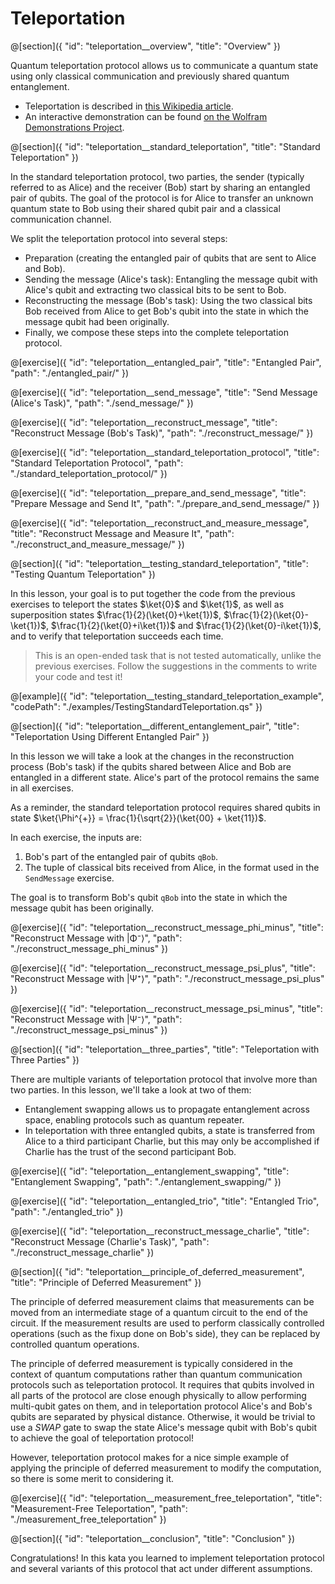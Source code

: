 # Teleportation

@[section]({
    "id": "teleportation__overview",
    "title": "Overview"
})

Quantum teleportation protocol allows us to communicate a quantum state using only classical communication and previously shared quantum entanglement.

- Teleportation is described in [this Wikipedia article](https://en.wikipedia.org/wiki/Quantum_teleportation).
- An interactive demonstration can be found [on the Wolfram Demonstrations Project](http://demonstrations.wolfram.com/QuantumTeleportation/).

@[section]({
    "id": "teleportation__standard_teleportation",
    "title": "Standard Teleportation"
})

In the standard teleportation protocol, two parties, the sender (typically referred to as Alice) and the receiver (Bob) start by sharing an entangled pair of qubits. The goal of the protocol is for Alice to transfer an unknown quantum state to Bob using their shared qubit pair and a classical communication channel.

We split the teleportation protocol into several steps:

- Preparation (creating the entangled pair of qubits that are sent to Alice and Bob).
- Sending the message (Alice's task): Entangling the message qubit with Alice's qubit and extracting two classical bits to be sent to Bob.
- Reconstructing the message (Bob's task): Using the two classical bits Bob received from Alice to get Bob's qubit into the state in which the message qubit had been originally.
- Finally, we compose these steps into the complete teleportation protocol.

@[exercise]({
    "id": "teleportation__entangled_pair",
    "title": "Entangled Pair",
    "path": "./entangled_pair/"
})

@[exercise]({
    "id": "teleportation__send_message",
    "title": "Send Message (Alice's Task)",
    "path": "./send_message/"
})

@[exercise]({
    "id": "teleportation__reconstruct_message",
    "title": "Reconstruct Message (Bob's Task)",
    "path": "./reconstruct_message/"
})

@[exercise]({
    "id": "teleportation__standard_teleportation_protocol",
    "title": "Standard Teleportation Protocol",
    "path": "./standard_teleportation_protocol/"
})

@[exercise]({
    "id": "teleportation__prepare_and_send_message",
    "title": "Prepare Message and Send It",
    "path": "./prepare_and_send_message/"
})

@[exercise]({
    "id": "teleportation__reconstruct_and_measure_message",
    "title": "Reconstruct Message and Measure It",
    "path": "./reconstruct_and_measure_message/"
})

@[section]({
    "id": "teleportation__testing_standard_teleportation",
    "title": "Testing Quantum Teleportation"
})

In this lesson, your goal is to put together the code from the previous exercises to teleport the states $\ket{0}$ and $\ket{1}$, as well as superposition states $\frac{1}{2}(\ket{0}+\ket{1})$, $\frac{1}{2}(\ket{0}-\ket{1})$, $\frac{1}{2}(\ket{0}+i\ket{1})$ and $\frac{1}{2}(\ket{0}-i\ket{1})$, and to verify that teleportation succeeds each time.

> This is an open-ended task that is not tested automatically, unlike the previous exercises. Follow the suggestions in the comments to write your code and test it!

@[example]({
    "id": "teleportation__testing_standard_teleportation_example", 
    "codePath": "./examples/TestingStandardTeleportation.qs"
})


@[section]({
    "id": "teleportation__different_entanglement_pair",
    "title": "Teleportation Using Different Entangled Pair"
})

In this lesson we will take a look at the changes in the reconstruction process (Bob's task) if the qubits shared between Alice and Bob are entangled in a different state. Alice's part of the protocol remains the same in all exercises.

As a reminder, the standard teleportation protocol requires shared qubits in state $\ket{\Phi^{+}} = \frac{1}{\sqrt{2}}(\ket{00} + \ket{11})$.

In each exercise, the inputs are:

1. Bob's part of the entangled pair of qubits `qBob`.
2. The tuple of classical bits received from Alice, in the format used in the `SendMessage` exercise.

The goal is to transform Bob's qubit `qBob` into the state in which the message qubit has been originally.

@[exercise]({
    "id": "teleportation__reconstruct_message_phi_minus",
    "title": "Reconstruct Message with |Φ⁻⟩",
    "path": "./reconstruct_message_phi_minus"
})

@[exercise]({
    "id": "teleportation__reconstruct_message_psi_plus",
    "title": "Reconstruct Message with |Ψ⁺⟩",
    "path": "./reconstruct_message_psi_plus"
})

@[exercise]({
    "id": "teleportation__reconstruct_message_psi_minus",
    "title": "Reconstruct Message with |Ψ⁻⟩",
    "path": "./reconstruct_message_psi_minus"
})


@[section]({
    "id": "teleportation__three_parties",
    "title": "Teleportation with Three Parties"
})

There are multiple variants of teleportation protocol that involve more than two parties. In this lesson, we'll take a look at two of them:

- Entanglement swapping allows us to propagate entanglement across space, enabling protocols such as quantum repeater.
- In teleportation with three entangled qubits, a state is transferred from Alice to a third participant Charlie, but this may only be accomplished if Charlie has the trust of the second participant Bob.

@[exercise]({
    "id": "teleportation__entanglement_swapping",
    "title": "Entanglement Swapping",
    "path": "./entanglement_swapping/"
})

@[exercise]({
    "id": "teleportation__entangled_trio",
    "title": "Entangled Trio",
    "path": "./entangled_trio"
})

@[exercise]({
    "id": "teleportation__reconstruct_message_charlie",
    "title": "Reconstruct Message (Charlie's Task)",
    "path": "./reconstruct_message_charlie"
})

@[section]({
    "id": "teleportation__principle_of_deferred_measurement",
    "title": "Principle of Deferred Measurement"
})

The principle of deferred measurement claims that measurements can be moved from an intermediate stage of a quantum circuit to the end of the circuit. If the measurement results are used to perform classically controlled operations (such as the fixup done on Bob's side), they can be replaced by controlled quantum operations.

The principle of deferred measurement is typically considered in the context of quantum computations rather than quantum communication protocols such as teleportation protocol. It requires that qubits involved in all parts of the protocol are close enough physically to allow performing multi-qubit gates on them, and in teleportation protocol Alice's and Bob's qubits are separated by physical distance. Otherwise, it would be trivial to use a $SWAP$ gate to swap the state Alice's message qubit with Bob's qubit to achieve the goal of teleportation protocol!

However, teleportation protocol makes for a nice simple example of applying the principle of deferred measurement to modify the computation, so there is some merit to considering it.

@[exercise]({
    "id": "teleportation__measurement_free_teleportation",
    "title": "Measurement-Free Teleportation",
    "path": "./measurement_free_teleportation"
})

@[section]({
    "id": "teleportation__conclusion",
    "title": "Conclusion"
})

Congratulations! In this kata you learned to implement teleportation protocol and several variants of this protocol that act under different assumptions.
